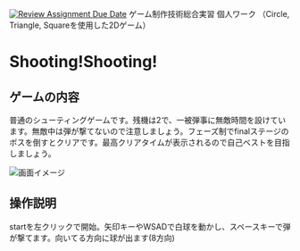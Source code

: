 [![Review Assignment Due Date](https://classroom.github.com/assets/deadline-readme-button-22041afd0340ce965d47ae6ef1cefeee28c7c493a6346c4f15d667ab976d596c.svg)](https://classroom.github.com/a/l0taWXbI)
ゲーム制作技術総合実習 個人ワーク
（Circle, Triangle, Squareを使用した2Dゲーム）

# Shooting!Shooting!

## ゲームの内容
普通のシューティングゲームです。残機は2で、一被弾事に無敵時間を設けています。無敵中は弾が撃てないので注意しましょう。フェーズ制でfinalステージのボスを倒すとクリアです。最高クリアタイムが表示されるので自己ベストを目指しましょう。

![画面イメージ](docs/images/game_image01.png)

## 操作説明
startを左クリックで開始。矢印キーやWSADで白球を動かし、スペースキーで弾が撃てます。向いてる方向に球が出ます(8方向)
